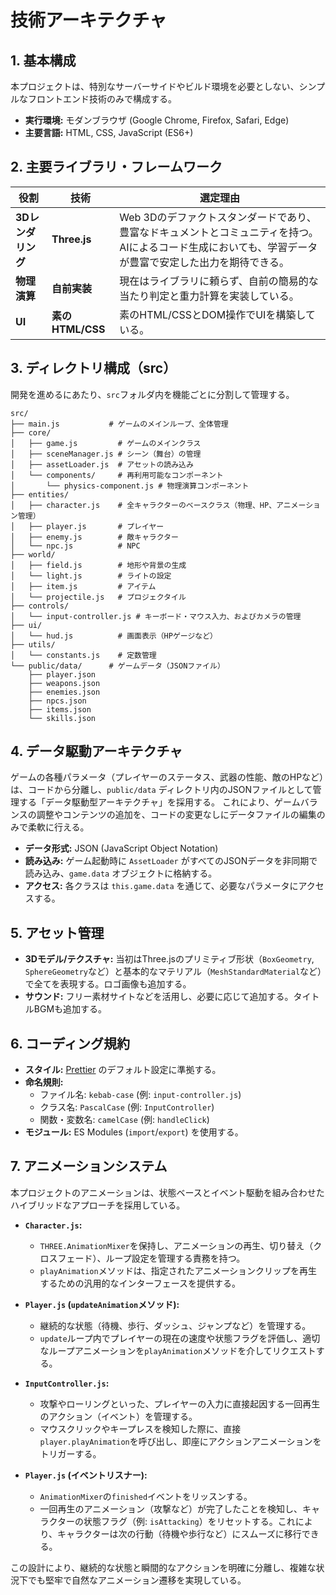 # 技術アーキテクチャ

## 1. 基本構成

本プロジェクトは、特別なサーバーサイドやビルド環境を必要としない、シンプルなフロントエンド技術のみで構成する。

- **実行環境:** モダンブラウザ (Google Chrome, Firefox, Safari, Edge)
- **主要言語:** HTML, CSS, JavaScript (ES6+)

## 2. 主要ライブラリ・フレームワーク

| 役割               | 技術             | 選定理由                                                                                                                                                 |
| ------------------ | ---------------- | -------------------------------------------------------------------------------------------------------------------------------------------------------- |
| **3Dレンダリング** | **Three.js**     | Web 3Dのデファクトスタンダードであり、豊富なドキュメントとコミュニティを持つ。AIによるコード生成においても、学習データが豊富で安定した出力を期待できる。 |
| **物理演算**       | **自前実装**     | 現在はライブラリに頼らず、自前の簡易的な当たり判定と重力計算を実装している。                                                                             |
| **UI**             | **素のHTML/CSS** | 素のHTML/CSSとDOM操作でUIを構築している。                                                                                                                |

## 3. ディレクトリ構成（src）

開発を進めるにあたり、`src`フォルダ内を機能ごとに分割して管理する。

```text
src/
├── main.js           # ゲームのメインループ、全体管理
├── core/
│   ├── game.js         # ゲームのメインクラス
│   ├── sceneManager.js # シーン（舞台）の管理
│   ├── assetLoader.js  # アセットの読み込み
│   └── components/     # 再利用可能なコンポーネント
│       └── physics-component.js # 物理演算コンポーネント
├── entities/
│   ├── character.js    # 全キャラクターのベースクラス（物理、HP、アニメーション管理）
│   ├── player.js       # プレイヤー
│   ├── enemy.js        # 敵キャラクター
│   └── npc.js          # NPC
├── world/
│   ├── field.js        # 地形や背景の生成
│   └── light.js        # ライトの設定
│   ├── item.js         # アイテム
│   └── projectile.js   # プロジェクタイル
├── controls/
│   └── input-controller.js # キーボード・マウス入力、およびカメラの管理
├── ui/
│   └── hud.js          # 画面表示（HPゲージなど）
├── utils/
│   └── constants.js    # 定数管理
└── public/data/      # ゲームデータ（JSONファイル）
    ├── player.json
    ├── weapons.json
    ├── enemies.json
    ├── npcs.json
    ├── items.json
    └── skills.json
```

## 4. データ駆動アーキテクチャ

ゲームの各種パラメータ（プレイヤーのステータス、武器の性能、敵のHPなど）は、コードから分離し、`public/data` ディレクトリ内のJSONファイルとして管理する「データ駆動型アーキテクチャ」を採用する。
これにより、ゲームバランスの調整やコンテンツの追加を、コードの変更なしにデータファイルの編集のみで柔軟に行える。

- **データ形式:** JSON (JavaScript Object Notation)
- **読み込み:** ゲーム起動時に `AssetLoader` がすべてのJSONデータを非同期で読み込み、`game.data` オブジェクトに格納する。
- **アクセス:** 各クラスは `this.game.data` を通じて、必要なパラメータにアクセスする。

## 5. アセット管理

- **3Dモデル/テクスチャ:** 当初はThree.jsのプリミティブ形状（`BoxGeometry`, `SphereGeometry`など）と基本的なマテリアル（`MeshStandardMaterial`など）で全てを表現する。ロゴ画像も追加する。
- **サウンド:** フリー素材サイトなどを活用し、必要に応じて追加する。タイトルBGMも追加する。

## 6. コーディング規約

- **スタイル:** [Prettier](https://prettier.io/) のデフォルト設定に準拠する。
- **命名規則:**
  - ファイル名: `kebab-case` (例: `input-controller.js`)
  - クラス名: `PascalCase` (例: `InputController`)
  - 関数・変数名: `camelCase` (例: `handleClick`)
- **モジュール:** ES Modules (`import`/`export`) を使用する。

## 7. アニメーションシステム

本プロジェクトのアニメーションは、状態ベースとイベント駆動を組み合わせたハイブリッドなアプローチを採用している。

- **`Character.js`:**
  - `THREE.AnimationMixer`を保持し、アニメーションの再生、切り替え（クロスフェード）、ループ設定を管理する責務を持つ。
  - `playAnimation`メソッドは、指定されたアニメーションクリップを再生するための汎用的なインターフェースを提供する。

- **`Player.js` (`updateAnimation`メソッド):**
  - 継続的な状態（待機、歩行、ダッシュ、ジャンプなど）を管理する。
  - `update`ループ内でプレイヤーの現在の速度や状態フラグを評価し、適切なループアニメーションを`playAnimation`メソッドを介してリクエストする。

- **`InputController.js`:**
  - 攻撃やローリングといった、プレイヤーの入力に直接起因する一回再生のアクション（イベント）を管理する。
  - マウスクリックやキープレスを検知した際に、直接`player.playAnimation`を呼び出し、即座にアクションアニメーションをトリガーする。

- **`Player.js` (イベントリスナー):**
  - `AnimationMixer`の`finished`イベントをリッスンする。
  - 一回再生のアニメーション（攻撃など）が完了したことを検知し、キャラクターの状態フラグ（例: `isAttacking`）をリセットする。これにより、キャラクターは次の行動（待機や歩行など）にスムーズに移行できる。

この設計により、継続的な状態と瞬間的なアクションを明確に分離し、複雑な状況下でも堅牢で自然なアニメーション遷移を実現している。
